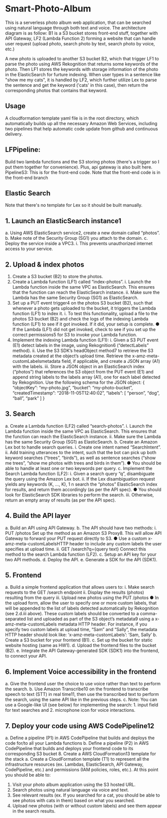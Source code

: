 ﻿# Smart-Photo-Album
This is a serverless photo album web application, that can be searched using natural language through both text and voice. The architecture diagram is as follow:
B1 is a S3 bucket stores front-end stuff, together with API Gateway, LF2 (Lambda Function 2) forming a website that can handle user request (upload photo, search photo by text, search photo by voice, etc.)

A new photo is uploaded to another S3 bucket B2, which that trigger LF1 to parse the photo using AWS Rekognition that returns some keywords of the photo. Then LF1 stores the keywords with storage information of the photo in the ElasticSearch for furture indexing.
When user types in a sentence like "show me my cats", it is handled by LF2, which further utilize Lex to parse the sentence and get the keyword ('cats' in this case), then return the corresponding photos that contains that keyword.

## Usage
A cloudformation template yaml file is in the root directory, which automatically builds up all the necessary Amazon Web Services, including two pipelines that help automatic code update from github and continuous delivery.

## LFPipeline: 
Build two lambda functions and the S3 storing photos (there's a trigger so I put them together for convenience). Plus, api gateway is also built here.
PipelineS3: This is for the front-end code. Note that the front-end code is in the front-end branch

## Elastic Search
Note that there's no template for Lex so it should be built manually.

## 1. Launch an ElasticSearch instance1
a. Using AWS ElasticSearch service2, create a new domain called “photos”.
b. Make note of the Security Group (SG1) you attach to the domain.
c. Deploy the service inside a VPC3.
i. This prevents unauthorized internet access to your service.

## 2. Upload & index photos
1. Create a S3 bucket (B2) to store the photos.
2. Create a Lambda function (LF1) called “index-photos”.
   i.  Launch the Lambda function inside the same VPC as ElasticSearch. This ensures that the function can reach the ElasticSearch instance.
   ii. Make sure the Lambda has the same Security Group (SG1) as ElasticSearch.
3. Set up a PUT event trigger4 on the photos S3 bucket (B2), such that whenever a photo gets uploaded to the bucket, it triggers the Lambda function (LF1) to index it.
   i.  To test this functionality, upload a file to the photos S3 bucket (B2) and check the logs of the indexing Lambda function (LF1) to see if it got invoked. If it        did, your setup is complete.
      ● If the Lambda (LF1) did not get invoked, check to see if you set up the correct permissions5 for S3 to invoke your Lambda function.
4. Implement the indexing Lambda function (LF1):
   i.  Given a S3 PUT event (E1) detect labels in the image, using Rekognition6 (“detectLabels” method).
   ii. Use the S3 SDK’s headObject method7 to retrieve the S3 metadata created at the object’s upload time. Retrieve the x-amz-meta-customLabelsmetadata field, if 
       applicable, and create a JSON array (A1) with the labels.
   iii. Store a JSON object in an ElasticSearch index (“photos”) that references the S3 object from the PUT event (E1) and append string labels to the labels array             (A1), one for each label detected by Rekognition.
        Use the following schema for the JSON object:
        {
        “objectKey”: “my-photo.jpg”,
        “bucket”: “my-photo-bucket”,
        “createdTimestamp”: “2018-11-05T12:40:02”,
        “labels”: [ “person”, “dog”, “ball”, “park”
        ]
        }

## 3. Search
a. Create a Lambda function (LF2) called “search-photos”.
i. Launch the Lambda function inside the same VPC as ElasticSearch. This ensures that the function can reach the ElasticSearch instance.
ii. Make sure the Lambda has the same Security Group (SG1) as ElasticSearch.
b. Create an Amazon Lex bot to handle search queries.
i. Create one intent named “SearchIntent”.
ii. Add training utterances to the intent, such that the bot can pick up
both keyword searches (“trees”, “birds”), as well as sentence searches (“show me trees”, “show me photos with trees and birds in them”).
● You should be able to handle at least one or two keywords per query.
c. Implement the Search Lambda function (LF2):
i. Given a search query “q”, disambiguate the query using the Amazon Lex bot.
ii. If the Lex disambiguation request yields any keywords (K, …, K),
1 n
search the “photos” ElasticSearch index for results, and return them accordingly (as per the API spec).
● You should look for ElasticSearch SDK libraries to perform the search.
iii. Otherwise, return an empty array of results (as per the API spec).

## 4. Build the API layer
a. Build an API using API Gateway.
b. The API should have two methods:
i. PUT /photos
Set up the method as an Amazon S3 Proxy8. This will allow API Gateway to forward your PUT request directly to S3.
● Use a custom x-amz-meta-customLabelsHTTP header to include any custom labels the user specifies at upload time.
ii. GET /search?q={query text}
Connect this method to the search Lambda function (LF2).
c. Setup an API key for your two API methods.
d. Deploy the API.
e. Generate a SDK for the API (SDK1).

## 5. Frontend
a. Build a simple frontend application that allows users to:
i. Make search requests to the GET /search endpoint
ii. Display the results (photos) resulting from the query
iii. Upload new photos using the PUT /photos
● In the upload form, allow the user to specify one or more custom labels, that will be appended to the list of labels detected automatically by Rekognition (see 2.d.iii above). These custom labels should be converted to a comma-separated list and uploaded as part of the S3 object’s metadata9 using a x-amz-meta-customLabels metadata HTTP header.
For instance, if you specify two custom labels at upload time, “Sam” and “Sally”, the metadata HTTP header should look like: ‘x-amz-meta-customLabels’: ‘Sam, Sally’
b. Create a S3 bucket for your frontend (B1).
c. Set up the bucket for static website hosting (same as HW1).
d. Upload the frontend files to the bucket (B2).
e. Integrate the API Gateway-generated SDK (SDK1) into the frontend, to connect your API.

## 6. Implement Voice accessibility in the frontend
a. Give the frontend user the choice to use voice rather than text to perform the search.
b. Use Amazon Transcribe10 on the frontend to transcribe speech to text (STT) in real time11, then use the transcribed text to perform the search, using the same API like in the previous steps.
c. Note: You can use a Google-like UI (see below) for implementing the
search: 1. input field for text searches and 2. microphone icon for voice interactions.

## 7. Deploy your code using AWS CodePipeline12
a. Define a pipeline (P1) in AWS CodePipeline that builds and deploys the code for/to all your Lambda functions
b. Define a pipeline (P2) in AWS CodePipeline that builds and deploys your frontend code to its corresponding S3 bucket
8. Create a AWS CloudFormation13 template for the stack
a. Create a CloudFormation template (T1) to represent all the infrastructure resources (ex. Lambdas, ElasticSearch, API Gateway, CodePipeline, etc.) and permissions (IAM policies, roles, etc.).
At this point you should be able to:
1. Visit your photo album application using the S3 hosted URL.
2. Search photos using natural language via voice and text.
3. See relevant results (ex. If you searched for a cat, you should be able to see photos with cats in them) based on what you searched.
4. Upload new photos (with or without custom labels) and see them appear in the search results.
